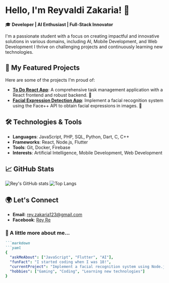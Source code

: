 # Hello, I'm Reyvaldi Zakaria! 👋

🎓 **Developer | AI Enthusiast | Full-Stack Innovator**

I'm a passionate student with a focus on creating impactful and innovative solutions in various domains, including AI, Mobile Development, and Web Development I thrive on challenging projects and continuously learning new technologies.

## 🚀 My Featured Projects
Here are some of the projects I'm proud of:

- **[To Do React App](https://github.com/REY-STTP/To-Do-React-App)**: A comprehensive task management application with a React frontend and robust backend. 🚀
- **[Facial Expression Detection App](https://github.com/REY-STTP/Facial-Expression-Detection-App)**: Implement a facial recognition system using the Face++ API to obtain facial expressions in images. 🎨

## 🛠 Technologies & Tools
- **Languages**: JavaScript, PHP, SQL, Python, Dart, C, C++
- **Frameworks**: React, Node.js, Flutter
- **Tools**: Git, Docker, Firebase
- **Interests**: Artificial Intelligence, Mobile Development, Web Development

## 📈 GitHub Stats
![Rey's GitHub stats](https://github-readme-stats.vercel.app/api?username=REY-STTP&show_icons=true&theme=radical)
![Top Langs](https://github-readme-stats.vercel.app/api/top-langs/?username=REY-STTP&layout=compact&theme=radical)

## 🌍 Let's Connect
- **Email**: [rey.zakaria123@gmail.com](mailto:rey.zakaria123@gmail.com)
- **Facebook**: [Rey Re](https://www.facebook.com/reyvaldi.zakaria.18)

### 📌 A little more about me...
```markdown
```markdown
```yaml
{
  "askMeAbout": ["JavaScript", "Flutter", "AI"],
  "funFact": "I started coding when I was 18!",
  "currentProject": "Implement a facial recognition system using Node.js",
  "hobbies": ["Gaming", "Coding", "Learning new technologies"]
}